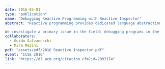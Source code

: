 ```yaml
---
date: 2016-05-01
type: "publication"
name: "Debugging Reactive Programming with Reactive Inspector"
abstract: "Reactive programming provides dedicated language abstractions for reactive software, relieving developers from manually updating outputs when the inputs of a computation change. Unfortunately, complementing the new paradigm with proper tools that support coding activities is a vastly unexplored area.

We investigate a primary issue in the field: debugging programs in the reactive style. We propose RP Debugging, a methodology for effectively debugging reactive programs. These ideas are implemented in Reactive Inspector, a debugger for reactive programs integrated with the Eclipse Scala development environment."
collaborators:
  - Guido Salvaneschi
  - Mira Mezini
pdf: "assets/pdf/2016 Reactive Inspector.pdf"
event: "ICSE 2016"
link: "https://dl.acm.org/citation.cfm?id=2893174"
---
```

